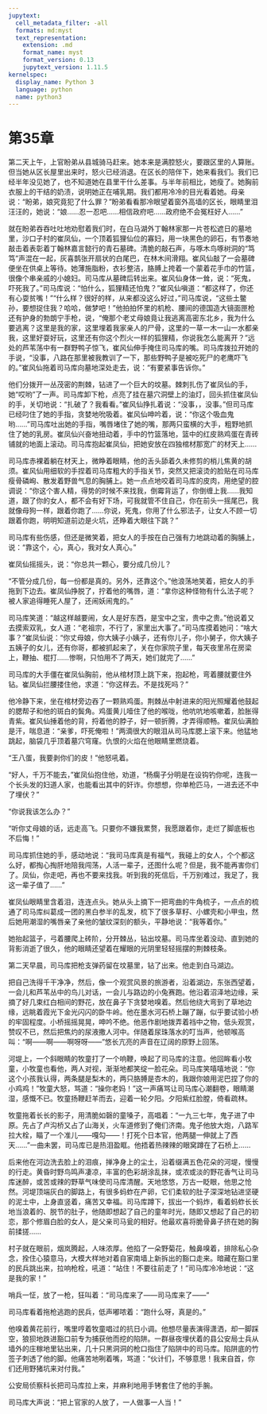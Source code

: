 ```yaml
---
jupytext:
  cell_metadata_filter: -all
  formats: md:myst
  text_representation:
    extension: .md
    format_name: myst
    format_version: 0.13
    jupytext_version: 1.11.5
kernelspec:
  display_name: Python 3
  language: python
  name: python3
---
```

# 第35章 

第二天上午，上官盼弟从县城骑马赶来。她本来是满腔怒火，要跟区里的人算账。但当她从区长屋里出来时，怒火已经消退。在区长的陪伴下，她来看我们。我们已经半年没见她了，也不知道她在县里干什么差事。与半年前相比，她瘦了。她胸前衣服上的干结的奶渍，说明她正在哺乳期。我们都用冷冷的目光看着她。母亲说：“盼弟，娘究竟犯了什么罪？”盼弟看看那冷眼望着窗外高墙的区长，眼睛里泪汪汪的，她说：“娘……忍一忍吧……相信政府吧……政府绝不会冤枉好人……” 

就在盼弟吞吞吐吐地劝慰着我们时，在白马湖外丁翰林家那一片苍松遮日的墓地里，沙口子村的崔凤仙，一个顶着狐狸仙位的寡妇，用一块黑色的卵石，有节奏地敲击着表彰着丁翰林嘉言懿行的青石墓碑。清脆的敲石声，与啄木鸟啄树洞的“笃笃”声混在一起，灰喜鹊张开扇状的白尾巴，在林木间滑翔。崔风仙敲了一会墓碑便坐在供桌上等待。她薄施脂粉，衣衫整洁，胳膊上挎着一个蒙着花手巾的竹篮，很像个串亲戚的小媳妇。司马库从墓碑后转出来。崔风仙身体一耸，说：“死鬼，吓死我了。”司马库说：“怕什么，狐狸精还怕鬼？”崔风仙嗔道：“都这样了，你还有心耍贫嘴！”“什么样？很好的样，从来都没这么好过，”司马库说，“这些土鳖孙，要想捉住我？哈哈，做梦吧！”他拍拍怀里的机枪、腰间的德国造大镜面匣枪还有护身的勃朗宁手枪，说，“俺那个老丈母娘竟让我逃离高密东北乡，我为什么要逃离？这里是我的家，这里埋着我家亲人的尸骨，这里的一草一木一山一水都亲我，这里好耍好玩，这里还有你这个烈火一样的狐狸精，你说我怎么能离开？”远处的芦苇荡中有一群野鸭子惊飞，崔风仙伸手掩住司马库的嘴。司马库拨拉开她的手说，“没事，八路在那里被我教训了一下，那些野鸭子是被吃死尸的老鹰吓飞的。”崔风仙拖着司马库向墓地深处走去，说：“有要紧事告诉你。” 

他们分拨开一丛茂密的荆棘，钻进了一个巨大的坟墓。棘刺扎伤了崔凤仙的手，她“哎哟”了一声。司马库卸下枪，点亮了挂在墓穴洞壁上的油灯，回头抓住崔凤仙的手，关切地说：“扎破了？我看看。”崔风仙挣扎着说：“没事，，没事。”但司马库已经叼住了她的手指，贪婪地吮吸着。崔风仙呻吟着，说：“你这个吸血鬼哟……”司马库吐出她的手指，嘴唇堵住了她的嘴，那两只蛮横的大手，粗野地抓住了她的乳房。崔凤仙兴奋地扭动着，手中的竹篮落地，篮中的红皮熟鸡蛋在青砖铺就的地面上滚动。司马库抱起崔凤仙，把她安放在四独棺材那宽广的材天上…… 

司马库赤裸着躺在材天上，微睁着眼睛，他的舌头舔着久未修剪的梢儿焦黄的胡须。崔风仙用细软的手捏着司马库粗大的手指关节，突然又把滚烫的脸贴在司马库瘦骨磷峋、散发着野兽气息的胸脯上。她一点点地咬着司马库的皮肉，用绝望的腔调说：“你这个害人精，得势的时候不来找我，倒霉背运了，你倒缠上我……我知道，跟了你的女人，都不会有好下场，可我就管不住自己，你在前头一摇尾巴，我就像母狗一样，跟着你跑了……你说，死鬼，你用了什么邪法子，让女人不顾一切跟着你跑，明明知道前边是火坑，还睁着大眼往下跳？” 

司马库有些伤感，但还是微笑着，把女人的手按在白己强有力地跳动着的胸脯上，说：“靠这个，心，真心，我对女人真心。” 

崔凤仙摇摇头，说：“你总共一颗心，要分成几份儿？ 

“不管分成几份，每一份都是真的。另外，还靠这个。”他浪荡地笑着，把女人的手拖到下边去。崔凤仙挣脱了，拧着他的嘴唇，道：“拿你这种怪物有什么法子呢？被人家追得睡死人屋了，还闹妖闹鬼的。” 

司马库笑道：“越这样越要闹，女人是好东西，是宝中之宝，贵中之贵。”他说着又去摸索双乳，女人道：“老祖宗，不行了，家里出大事了。”司马库摸着她问：“啥大事？”崔凤仙说：“你丈母娘，你大姨子小姨子，还有你儿子，你小舅子，你大姨子五姨子的女儿，还有你哥，都被抓起来了，关在你家院子里，每天夜里吊在房梁上，鞭抽、棍打……惨啊，只怕用不了两天，她们就完了……” 

司马库的大手僵在崔凤仙胸前，他从棺材顶上跳下来，抱起枪，弯着腰就要住外钻。崔凤仙拦腰搂住他，求道：“你这样去。不是找死吗？” 

他冷静下来，坐在棺材旁边吞了一颗熟鸡蛋。荆棘丛中射进来的阳光照耀着他鼓起的腮帮子和他的斑白的鬓角。鸡蛋黄儿噎住了他的喉咙，他吭吭地咳嗽着，脸胀得青紫。崔风仙捶着他的背，捋着他的脖子，好一顿折腾，才弄得顺畅。崔凤仙满脸是汗，喘息道：“亲爹，吓死俺啦！”两滴很大的眼泪从司马库腮上滚下来。他猛地跳起，脑袋几乎顶着墓穴穹窿。仇恨的火焰在他眼睛里燃烧着。 

“王八蛋，我要剥你们的皮！”他怒吼着。 

“好人，千万不能去，”崔凤仙抱住他，劝道，“杨瘸子分明是在设钩钓你呢，连我一个长头发的妇道人家，也能看出其中的奸诈。你想想，你单枪匹马，一进去还不中了埋伏？” 

“你说我该怎么办？” 

“听你丈母娘的话，远走高飞。只要你不嫌我累赘，我愿跟着你，走烂了脚底板也不后悔！” 

司马库抓住她的手，感动地说：“我司马库真是有福气，我碰上的女人，个个都这么好，都掏心掏肝地陪我闯荡，人活一辈子，还图什么呢？但是，我不能再害你们了。凤仙，你走吧，再也不要来找我。听到我的死信后，千万别难过，我足了，我这一辈子值了……” 

崔凤仙眼睛里含着泪，连连点头。她从头上摘下一把弯曲的牛角梳子，一点点的梳通了司马库纠葛成一团的黑白参半的乱发，梳下了很多草籽、小螺壳和小甲虫，然后她用潮湿的嘴唇亲了亲他的皱纹深刻的额头，平静地说：“我等着你。” 

她抬起篮子，弓着腰爬上砖阶，分开棘丛，钻出坟墓。司马库坐着没动、直到她的背影消逝了很久，他的眼睛还望着在耀眼的光阴里轻轻摇摆的荆棘枝条。 

第二天早晨，司马库把枪支弹药留在坟墓里，钻了出来。他走到白马湖边。 

把自己洗得千干净净，然后，像一个观赏风景的旅游者，沿着湖边，东张西望着，一会儿和芦苇丛中的鸟儿对话，一会儿与路边的小兔赛跑。他沿着沼泽地边缘，采摘了好几束红白相间的野花，放在鼻子下贪婪地嗅着。然后他绕大弯到了草地边缘，远眺着霞光下金光闪闪的卧牛岭。他在墨水河石桥上蹦了蹦，似乎要试验小桥的牢固程度。小桥摇摇晃晃，呻吟不绝。他恶作剧地拨弄着裆中之物，低头观赏，赞叹不已，然后把焦灼的尿液撒人河中。伴随着尿珠落水的叮当声，他顿喉高叫：“啊——啊——啊呀呀——”悠长亢亮的声音在辽阔的原野上回荡。 

河堤上，一个斜眼睛的牧童打了一个响鞭，唤起了司马库的注意。他回眸看小牧童，小牧童也看他，两人对视，渐渐地都笑绽一脸花朵。司马库笑嘻嘻地说：“你这个小孩我认得，两条腿是梨木的，两只胳膊是杏木的，我跟你娘用泥巴捏了你的小鸡鸡！”牧童大怒，骂道：“操你老妈！”这一声痛骂让司马库心潮翻卷，眼睛潮湿，感慨不已。牧童扬鞭赶羊而去，迎着一轮夕阳。夕阳紫红脸膛，倚看疏林。 

牧童拖着长长的影子，用清脆如磬的童嗓子，高唱着：“一九三七年，鬼子进了中原。先占了卢沟桥又占了山海关，火车道修到了俺们济南。鬼子他放大炮，八路军拉大栓，瞄了一个准儿——嘎勾——！打死个日本官，他两腿一伸就上了西天……”一曲未罢，司马库已是热泪盈眶。他捂着热辣辣的眼窝蹲在了石桥上…… 

后来他在河边洗去脸上的泪痕，掸净身上的尘土，沿着缀满五色花朵的河堤，慢慢的行走。黄昏时野鸟鸣声凄凉，丰富的色彩胡涂乱抹，或浓或淡的野花香气让司马库迷醉，或苦或辣的野草气味使司马库清醒。天地悠悠，万古一眨眼，他思之怆然。河堤顶端灰白的脚路上，有很多蚂蚱在产卵，它们柔软的肚子深深地钻进坚硬的泥土中，上身直竖着，痛苦又幸福。司马库蹲下，拔出一个蚂炸，看着蚂蚱长长地当浪着的、脱节的肚子，他随即想起了自己的童年时光，随即又想起了自己的初恋，那个修眉白脸的女人，是父亲司马瓮的相好。他最欢喜将脆骨鼻子挤在她的胸前揉搓…… 

村子就在眼前，烟岚腾起，人味浓厚。他掐了一朵野菊花，触鼻嗅着，排除私心杂念，拴住心猿意马，大模大样地对着自家南墙上新拆出的豁口走来。暗藏在豁口里的民兵跳出来，拉响枪栓，吼道：“站住！不要往前走了！”司马库冷冷地说：“这是我的家！” 

哨兵一怔，放了一枪，狂叫着：“司马库来了——司马库来了——” 

司马库看着拖枪逃跑的民兵，低声嘟哝着：“跑什么呀，真是的。” 

他嗅着黄花前行，嘴里哼着牧童唱过的抗日小调。他想尽量表演得潇洒，却一脚踩空，狼狈地跌进豁口前专为捕获他而挖的陷阱。一群昼夜埋伏着的县公安局士兵从墙外的庄稼地里钻出来，几十只黑洞洞的枪口指住了陷阱中的司马库。陷阱底的竹签子刺透了他的脚。他痛苦地咧着嘴，骂道：“伙计们，不够意思！我来自首，你们还用野猪坑来对付我。” 

公安局侦察科长把司马库拉上来，并麻利地用手铐套住了他的手腕。 

司马库大声说：“把上官家的人放了，一人做事一人当！” 

